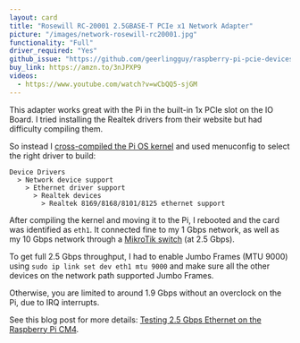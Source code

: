 ```yaml
---
layout: card
title: "Rosewill RC-20001 2.5GBASE-T PCIe x1 Network Adapter"
picture: "/images/network-rosewill-rc20001.jpg"
functionality: "Full"
driver_required: "Yes"
github_issue: "https://github.com/geerlingguy/raspberry-pi-pcie-devices/issues/40"
buy_link: https://amzn.to/3nJPXP9
videos:
  - https://www.youtube.com/watch?v=wCbQQ5-sjGM
---
```

This adapter works great with the Pi in the built-in 1x PCIe slot on the IO Board. I tried installing the Realtek drivers from their website but had difficulty compiling them.

So instead I [cross-compiled the Pi OS kernel](https://github.com/geerlingguy/raspberry-pi-pcie-devices/tree/master/extras/cross-compile) and used menuconfig to select the right driver to build:

```
Device Drivers
  > Network device support
    > Ethernet driver support
      > Realtek devices
        > Realtek 8169/8168/8101/8125 ethernet support
```

After compiling the kernel and moving it to the Pi, I rebooted and the card was identified as `eth1`. It connected fine to my 1 Gbps network, as well as my 10 Gbps network through a [MikroTik switch](https://amzn.to/3mRSs0I) (at 2.5 Gbps).

To get full 2.5 Gbps throughput, I had to enable Jumbo Frames (MTU 9000) using `sudo ip link set dev eth1 mtu 9000` and make sure all the other devices on the network path supported Jumbo Frames.

Otherwise, you are limited to around 1.9 Gbps without an overclock on the Pi, due to IRQ interrupts.

See this blog post for more details: [Testing 2.5 Gbps Ethernet on the Raspberry Pi CM4](https://www.jeffgeerling.com/blog/2020/testing-25-gbps-ethernet-on-raspberry-pi-cm4).
